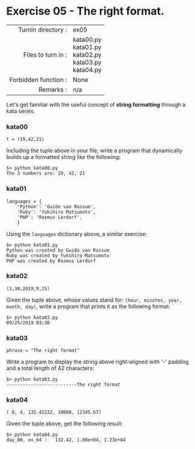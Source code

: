 # Exercise 05 - The right format.

|                         |                    |
| -----------------------:| ------------------ |
|   Turnin directory :    |  ex05              |
|   Files to turn in :    |  kata00.py<br>kata01.py<br>kata02.py<br>kata03.py<br>kata04.py |
|   Forbidden function :  |  None              |
|   Remarks :             |  n/a               |

Let's get familiar with the useful concept of **string formatting** through a kata series.

### kata00

```
t = (19,42,21)
```

Including the tuple above in your file, write a program that dynamically builds up a formatted string like the following:

```console
$> python kata00.py
The 3 numbers are: 19, 42, 21
```

### kata01

```
languages = {
    'Python': 'Guido van Rossum',
    'Ruby': 'Yukihiro Matsumoto',
    'PHP': 'Rasmus Lerdorf',
    }
```

Using the `languages` dictionary above, a similar exercise:

```console
$> python kata01.py
Python was created by Guido van Rossum
Ruby was created by Yukihiro Matsumoto
PHP was created by Rasmus Lerdorf
```

### kata02

```
(3,30,2019,9,25)
```

Given the tuple above, whose values stand for: `(hour, minutes, year, month, day)`, write a program that prints it as the following format:

```console
$> python kata02.py
09/25/2019 03:30
```

### kata03

```
phrase = "The right format"
```

Write a program to display the string above right-aligned with '-' padding and a total length of 42 characters:

```console
$> python kata03.py
--------------------------The right format
```

### kata04

```
( 0, 4, 132.42222, 10000, 12345.67)
```

Given the tuple above, get the following result:

```console
$> python kata04.py
day_00, ex_04 :   132.42, 1.00e+04, 1.23e+04
```
